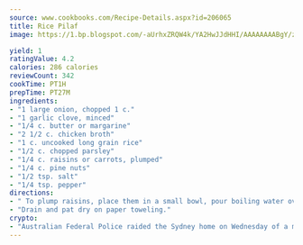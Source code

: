 ```yaml
---
source: www.cookbooks.com/Recipe-Details.aspx?id=206065
title: Rice Pilaf
image: https://1.bp.blogspot.com/-aUrhxZRQW4k/YA2HwJJdHHI/AAAAAAAABgY/z2R8OXCxqDoBQtRn-q-fHG8g9_G4G1HBwCLcBGAsYHQ/s320/13.png

yield: 1
ratingValue: 4.2
calories: 286 calories
reviewCount: 342
cookTime: PT1H
prepTime: PT27M
ingredients:
- "1 large onion, chopped 1 c."
- "1 garlic clove, minced"
- "1/4 c. butter or margarine"
- "2 1/2 c. chicken broth"
- "1 c. uncooked long grain rice"
- "1/2 c. chopped parsley"
- "1/4 c. raisins or carrots, plumped"
- "1/4 c. pine nuts"
- "1/2 tsp. salt"
- "1/4 tsp. pepper"
directions:
- " To plump raisins, place them in a small bowl, pour boiling water over them and let stand 20 minutes."
- "Drain and pat dry on paper toweling."
crypto:
- "Australian Federal Police raided the Sydney home on Wednesday of a man named by Wired magazine as the probable creator of cryptocurrency bitcoin, a Reuters witness said."
---
```

